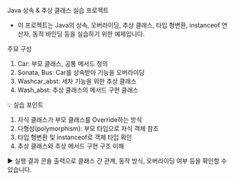 Java 상속 & 추상 클래스 실습 프로젝트
- 이 프로젝트는 Java의 상속, 오버라이딩, 추상 클래스, 타입 형변환, instanceof 연산자, 동적 바인딩 등을 실습하기 위한 예제입니다.

주요 구성
1. Car: 부모 클래스, 공통 메서드 정의
2. Sonata, Bus: Car를 상속받아 기능을 오버라이딩
3. Washcar_abst: 세차 기능을 위한 추상 클래스
4. Wash_abst: 추상 클래스의 메서드 구현 클래스

💡 실습 포인트
1. 자식 클래스가 부모 클래스를 Override하는 방식 
2. 다형성(polymorphism): 부모 타입으로 자식 객체 참조
3. 타입 형변환 및 instanceof로 객체 타입 확인
4. 추상 클래스와 추상 메서드 구현 구조 이해

▶ 실행 결과
콘솔 출력으로 클래스 간 관계, 동작 방식, 오버라이딩 여부 등을 확인할 수 있습니다.
